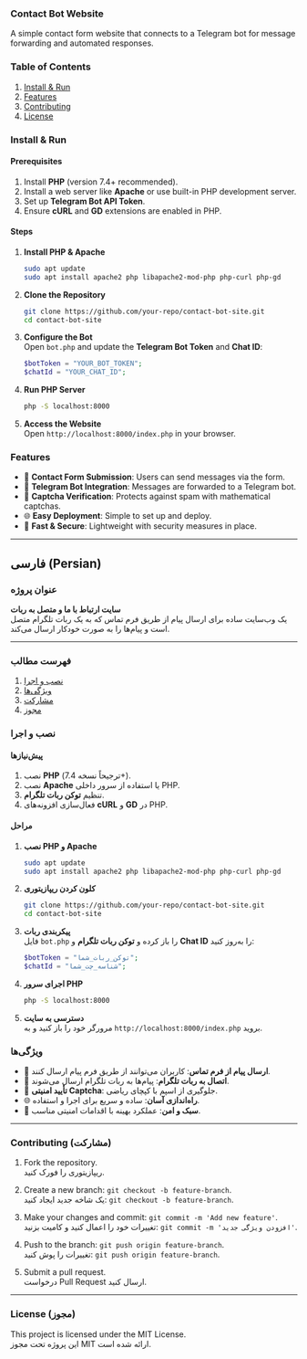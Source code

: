 
### Contact Bot Website
A simple contact form website that connects to a Telegram bot for message forwarding and automated responses.

### Table of Contents
1. [Install & Run](#install--run)
2. [Features](#features)
3. [Contributing](#contributing)
4. [License](#license)

### Install & Run

#### Prerequisites
1. Install **PHP** (version 7.4+ recommended).
2. Install a web server like **Apache** or use built-in PHP development server.
3. Set up **Telegram Bot API Token**.
4. Ensure **cURL** and **GD** extensions are enabled in PHP.

#### Steps

1. **Install PHP & Apache**  
   ```bash
   sudo apt update
   sudo apt install apache2 php libapache2-mod-php php-curl php-gd
   ```

2. **Clone the Repository**  
   ```bash
   git clone https://github.com/your-repo/contact-bot-site.git
   cd contact-bot-site
   ```

3. **Configure the Bot**  
   Open `bot.php` and update the **Telegram Bot Token** and **Chat ID**:
   ```php
   $botToken = "YOUR_BOT_TOKEN";
   $chatId = "YOUR_CHAT_ID";
   ```

4. **Run PHP Server**  
   ```bash
   php -S localhost:8000
   ```

5. **Access the Website**  
   Open `http://localhost:8000/index.php` in your browser.

### Features
- 📩 **Contact Form Submission**: Users can send messages via the form.
- 🤖 **Telegram Bot Integration**: Messages are forwarded to a Telegram bot.
- 🔐 **Captcha Verification**: Protects against spam with mathematical captchas.
- 🌐 **Easy Deployment**: Simple to set up and deploy.
- 🚀 **Fast & Secure**: Lightweight with security measures in place.

---

## فارسی (Persian)

### عنوان پروژه
**سایت ارتباط با ما و متصل به ربات**  
یک وب‌سایت ساده برای ارسال پیام از طریق فرم تماس که به یک ربات تلگرام متصل است و پیام‌ها را به صورت خودکار ارسال می‌کند.

---

### فهرست مطالب
1. [نصب و اجرا](#نصب-و-اجرا)
2. [ویژگی‌ها](#ویژگی‌ها)
3. [مشارکت](#مشارکت)
4. [مجوز](#مجوز)

### نصب و اجرا

#### پیش‌نیازها
1. نصب **PHP** (ترجیحاً نسخه 7.4+).
2. نصب **Apache** یا استفاده از سرور داخلی PHP.
3. تنظیم **توکن ربات تلگرام**.
4. فعال‌سازی افزونه‌های **cURL** و **GD** در PHP.

#### مراحل

1. **نصب PHP و Apache**  
   ```bash
   sudo apt update
   sudo apt install apache2 php libapache2-mod-php php-curl php-gd
   ```

2. **کلون کردن ریپازیتوری**  
   ```bash
   git clone https://github.com/your-repo/contact-bot-site.git
   cd contact-bot-site
   ```

3. **پیکربندی ربات**  
   فایل `bot.php` را باز کرده و **توکن ربات تلگرام** و **Chat ID** را به‌روز کنید:
   ```php
   $botToken = "توکن_ربات_شما";
   $chatId = "شناسه_چت_شما";
   ```

4. **اجرای سرور PHP**  
   ```bash
   php -S localhost:8000
   ```

5. **دسترسی به سایت**  
   مرورگر خود را باز کنید و به `http://localhost:8000/index.php` بروید.

### ویژگی‌ها
- 📩 **ارسال پیام از فرم تماس**: کاربران می‌توانند از طریق فرم پیام ارسال کنند.
- 🤖 **اتصال به ربات تلگرام**: پیام‌ها به ربات تلگرام ارسال می‌شوند.
- 🔐 **تأیید امنیتی Captcha**: جلوگیری از اسپم با کپچای ریاضی.
- 🌐 **راه‌اندازی آسان**: ساده و سریع برای اجرا و استفاده.
- 🚀 **سبک و امن**: عملکرد بهینه با اقدامات امنیتی مناسب.

---

### Contributing (مشارکت)
1. Fork the repository.  
   ریپازیتوری را فورک کنید.
   
2. Create a new branch: `git checkout -b feature-branch`.  
   یک شاخه جدید ایجاد کنید: `git checkout -b feature-branch`.
   
3. Make your changes and commit: `git commit -m 'Add new feature'`.  
   تغییرات خود را اعمال کنید و کامیت بزنید: `git commit -m 'افزودن ویژگی جدید'`.
   
4. Push to the branch: `git push origin feature-branch`.  
   تغییرات را پوش کنید: `git push origin feature-branch`.
   
5. Submit a pull request.  
   درخواست Pull Request ارسال کنید.

---

### License (مجوز)
This project is licensed under the MIT License.  
این پروژه تحت مجوز MIT ارائه شده است.